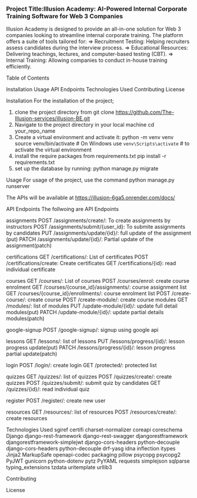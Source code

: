 <h3>Project Title:<strong>Illusion Academy: AI-Powered Internal Corporate Training Software for Web 3 Companies</strong></h3> 

Illusion Academy is designed to provide an all-in-one solution for Web 3 companies looking to streamline internal corporate training. The platform offers a suite of tools tailored for:
=> Recruitment Testing: Helping recruiters assess candidates during the interview process.
=> Educational Resources: Delivering teachings, lectures, and computer-based testing (CBT).
=> Internal Training: Allowing companies to conduct in-house training efficiently.

Table of Contents

Installation
Usage
API Endpoints
Technologies Used
Contributing
License

Installation
For the installation of the project;
1. clone the project directory from 
git clone https://github.com/The-Illusion-services/illusion-BE.git
2. Navigate to the project directory in your local machine 
cd your_repo_name
3. Create a virtual environment and activate it:
python -m venv venv
source venv/bin/activate  # On Windows use `venv\Scripts\activate` # to activate the virtual environment 
4. install the require packages from requirements.txt
 pip install -r requirements.txt
5. set up the database by running:
  python manage.py migrate

Usage
For usage of the project, use the command
python manage.py runserver

The APIs will be available at <a href="https://illusion-6ga5.onrender.com/docs/"> https://illusion-6ga5.onrender.com/docs/ </a>

API Endpoints
The follwoing are API Endpoints 

assignments 
POST /assignments/create/: To create assignments by instructors
POST /assignments/submit/{user_id}: To submite assignments by candidates
PUT /assignments/update/{id}/: full update of the assignment (put)
PATCH /assignments/update/{id}/: Partial update of the assignment(patch)

certifications
GET /certifications/: List of certificates
POST /certifications/create: Create certificates
GET /certifications/{id}: read individual certificate

courses
GET /courses/: List of courses
POST /courses/enrol: create course enrolment
GET /courses/{course_id}/assignments/: course assignment list
GET /courses/{course_id}/enrollments/: course enrolment list
POST /create-course/: create course 
POST /create-module/: create course modules
GET /modules/: list of modules
PUT /update-module/{id}/: update full detail modules(put)
PATCH /update-module/{id}/: update partial details modules(patch)


google-signup
POST /google-signup/: signup using google api

lessons
GET /lessons/: list of lessons
PUT /lessons/progress/{id}/: lesson progress update(put)
PATCH /lessons/progress/{id}/: lesson progress partial update(patch)

login
POST /login/: create login
GET /protected/: protected list

quizzes
GET /quizzes/: list of quizzes
POST /quizzes/create/: create quizzes
POST /quizzes/submit/: submit quiz by candidates
GET /quizzes/{id}/: read individual quiz

register
POST /register/: create new user

resources
GET /resources/: list of resources
POST /resources/create/: create resources

Technologies Used
sgiref
certifi
charset-normalizer
coreapi
coreschema
Django
django-rest-framework
django-rest-swagger
djangorestframework
djangorestframework-simplejwt
django-cors-headers
python-decouple
django-cors-headers
python-decouple
drf-yasg
idna
inflection
itypes
Jinja2
MarkupSafe
openapi-codec
packaging
pillow
psycopg
psycopg2
PyJWT
gunicorn
python-dotenv
pytz
PyYAML
requests
simplejson
sqlparse
typing_extensions
tzdata
uritemplate
urllib3

Contributing


License
